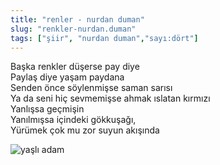 ```yaml
---
title: "renler - nurdan duman"
slug: "renkler-nurdan.duman"
tags: ["şiir", "nurdan duman","sayı:dört"]
---
```

Başka renkler düşerse pay diye  
Paylaş diye yaşam paydana\
Senden önce söylenmişse saman sarısı\
Ya da seni hiç sevmemişse ahmak ıslatan kırmızı\
Yanlışsa geçmişin\
Yanılmışsa içindeki gökkuşağı,\
Yürümek çok mu zor suyun akışında

![yaşlı adam](/img/4.18.jpg)